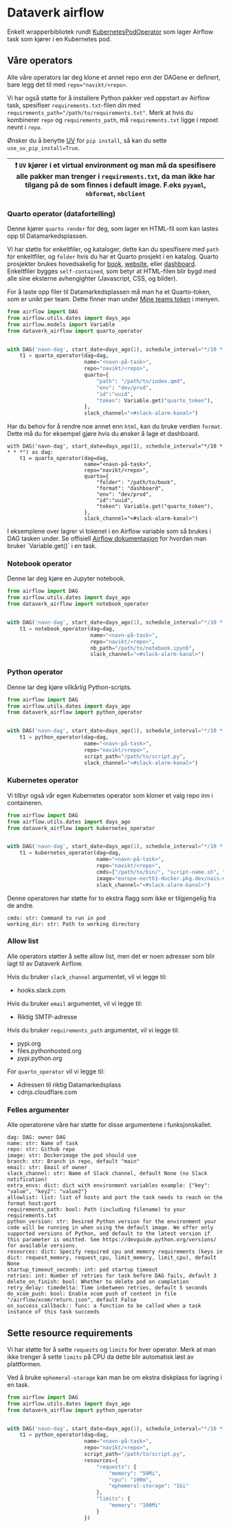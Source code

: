 # Dataverk airflow

Enkelt wrapperbibliotek rundt [KubernetesPodOperator](https://airflow.apache.org/docs/stable/kubernetes.html) som lager Airflow task som kjører i en Kubernetes pod.

## Våre operators

Alle våre operators lar deg klone et annet repo enn der DAGene er definert, bare legg det til med `repo="navikt/<repo>`.

Vi har også støtte for å installere Python pakker ved oppstart av Airflow task, spesifiser `requirements.txt`-filen din med `requirements_path="/path/to/requirements.txt"`.
Merk at hvis du kombinerer `repo` og `requirements_path`, må `requirements.txt` ligge i repoet nevnt i `repo`.

Ønsker du å benytte [UV](https://github.com/astral-sh/uv) for `pip install`, så kan du sette `use_uv_pip_install=True`.

| :exclamation:  `UV` kjører i et virtual environment og man må da spesifisere alle pakker man trenger i `requirements.txt`, da man ikke har tilgang på de som finnes i default image. F.eks `pyyaml`, `nbformat`, `nbclient` |
|-----------------------------------------------------------------------------------------------------------------------------------------------------------------------------------------------------------------------------|

### Quarto operator (datafortelling)

Denne kjører `quarto render` for deg, som lager en HTML-fil som kan lastes opp til Datamarkedsplassen.

Vi har støtte for enkeltfiler, og kataloger, dette kan du spesifisere med `path` for enkeltfiler, og `folder` hvis du har et Quarto prosjekt i en katalog.
Quarto prosjekter brukes hovedsakelig for [book](https://quarto.org/docs/books/), [website](https://quarto.org/docs/websites/), eller [dashboard](https://quarto.org/docs/dashboards/).
Enkeltfiler bygges `self-contained`, som betyr at HTML-filen blir bygd med alle sine eksterne avhengighter (Javascript, CSS, og bilder).

For å laste opp filer til Datamarkedsplassen må man ha et Quarto-token, som er unikt per team.
Dette finner man under [Mine teams token](https://data.ansatt.nav.no/user/tokens) i menyen.

```python
from airflow import DAG
from airflow.utils.dates import days_ago
from airflow.models import Variable
from dataverk_airflow import quarto_operator


with DAG('navn-dag', start_date=days_ago(1), schedule_interval="*/10 * * * *") as dag:
    t1 = quarto_operator(dag=dag,
                         name="<navn-på-task>",
                         repo="navikt/<repo>",
                         quarto={
                             "path": "/path/to/index.qmd",
                             "env": "dev/prod",
                             "id":"uuid",
                             "token": Variable.get("quarto_token"),
                         },
                         slack_channel="<#slack-alarm-kanal>")
```


Har du behov for å rendre noe annet enn `html`, kan du bruke verdien `format`.
Dette må du for eksempel gjøre hvis du ønsker å lage et dashboard.

```
with DAG('navn-dag', start_date=days_ago(1), schedule_interval="*/10 * * * *") as dag:
    t1 = quarto_operator(dag=dag,
                         name="<navn-på-task>",
                         repo="navikt/<repo>",
                         quarto={
                             "folder": "/path/to/book",
                             "format": "dashboard",
                             "env": "dev/prod",
                             "id":"uuid",
                             "token": Variable.get("quarto_token"),
                         },
                         slack_channel="<#slack-alarm-kanal>")
```

I eksemplene over lagrer vi tokenet i en Airflow variable som så brukes i DAG tasken under.
Se offisiell [Airflow dokumentasjon](https://airflow.apache.org/docs/apache-airflow/stable/howto/variable.html) for hvordan man bruker `Variable.get()´ i en task.

### Notebook operator

Denne lar deg kjøre en Jupyter notebook.

```python
from airflow import DAG
from airflow.utils.dates import days_ago
from dataverk_airflow import notebook_operator


with DAG('navn-dag', start_date=days_ago(1), schedule_interval="*/10 * * * *") as dag:
    t1 = notebook_operator(dag=dag,
                           name="<navn-på-task>",
                           repo="navikt/<repo>",
                           nb_path="/path/to/notebook.ipynb",
                           slack_channel="<#slack-alarm-kanal>")
```

### Python operator

Denne lar deg kjøre vilkårlig Python-scripts.

```python
from airflow import DAG
from airflow.utils.dates import days_ago
from dataverk_airflow import python_operator


with DAG('navn-dag', start_date=days_ago(1), schedule_interval="*/10 * * * *") as dag:
    t1 = python_operator(dag=dag,
                         name="<navn-på-task>",
                         repo="navikt/<repo>",
                         script_path="/path/to/script.py",
                         slack_channel="<#slack-alarm-kanal>")
```

### Kubernetes operator

Vi tilbyr også vår egen Kubernetes operator som kloner et valg repo inn i containeren.

```python
from airflow import DAG
from airflow.utils.dates import days_ago
from dataverk_airflow import kubernetes_operator


with DAG('navn-dag', start_date=days_ago(1), schedule_interval="*/10 * * * *") as dag:
    t1 = kubernetes_operator(dag=dag,
                             name="<navn-på-task>",
                             repo="navikt/<repo>",
                             cmds=["/path/to/bin/", "script-name.sh", "argument1", "argument2"],
                             image="europe-north1-docker.pkg.dev/nais-management-233d/ditt-team/ditt-image:din-tag",
                             slack_channel="<#slack-alarm-kanal>")
```

Denne operatoren har støtte for to ekstra flagg som ikke er tilgjengelig fra de andre.

```
cmds: str: Command to run in pod
working_dir: str: Path to working directory
```

### Allow list

Alle operators støtter å sette allow list, men det er noen adresser som blir lagt til av Dataverk Airflow.

Hvis du bruker `slack_channel` argumentet, vil vi legge til:
- hooks.slack.com

Hvis du bruker `email` argumentet, vil vi legge til:
- Riktig SMTP-adresse

Hvis du bruker `requirements_path` argumentet, vil vi legge til:
- pypi.org
- files.pythonhosted.org
- pypi.python.org

For `quarto_operator` vil vi legge til:
- Adressen til riktig Datamarkedsplass
- cdnjs.cloudflare.com

### Felles argumenter

Alle operatorene våre har støtte for disse argumentene i funksjonskallet.

```
dag: DAG: owner DAG
name: str: Name of task
repo: str: Github repo
image: str: Dockerimage the pod should use
branch: str: Branch in repo, default "main"
email: str: Email of owner
slack_channel: str: Name of Slack channel, default None (no Slack notification)
extra_envs: dict: dict with environment variables example: {"key": "value", "key2": "value2"}
allowlist: list: list of hosts and port the task needs to reach on the format host:port
requirements_path: bool: Path (including filename) to your requirements.txt
python_version: str: Desired Python version for the environment your code will be running in when using the default image. We offer only supported versions of Python, and default to the latest version if this parameter is omitted. See https://devguide.python.org/versions/ for available versions.
resources: dict: Specify required cpu and memory requirements (keys in dict: request_memory, request_cpu, limit_memory, limit_cpu), default None
startup_timeout_seconds: int: pod startup timeout
retries: int: Number of retries for task before DAG fails, default 3
delete_on_finish: bool: Whether to delete pod on completion
retry_delay: timedelta: Time inbetween retries, default 5 seconds
do_xcom_push: bool: Enable xcom push of content in file "/airflow/xcom/return.json", default False
on_success_callback:: func: a function to be called when a task instance of this task succeeds
```

## Sette resource requirements

Vi har støtte for å sette `requests` og `limits` for hver operator.
Merk at man ikke trenger å sette `limits` på CPU da dette blir automatisk løst av plattformen.

Ved å bruke `ephemeral-storage` kan man be om ekstra diskplass for lagring i en task.

```python
from airflow import DAG
from airflow.utils.dates import days_ago
from dataverk_airflow import python_operator


with DAG('navn-dag', start_date=days_ago(1), schedule_interval="*/10 * * * *") as dag:
    t1 = python_operator(dag=dag,
                         name="<navn-på-task>",
                         repo="navikt/<repo>",
                         script_path="/path/to/script.py",
                         resources={
                             "requests": {
                                 "memory": "50Mi",
                                 "cpu": "100m",
                                 "ephemeral-storage": "1Gi"
                             },
                             "limits": {
                                 "memory": "100Mi"
                             }
                         })
```
